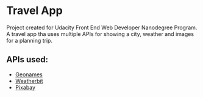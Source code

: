 # Travel App
Project created for Udacity Front End Web Developer Nanodegree Program. A travel app tha uses multiple APIs for showing a city, weather and images for a planning trip.

## APIs used:
* [Geonames](http://www.geonames.org/export/web-services.html)
* [Weatherbit]()
* [Pixabay]()
